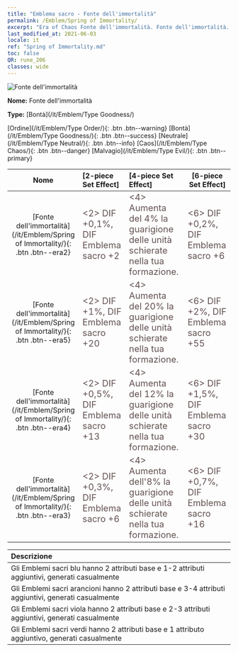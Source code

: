 ```yaml
---
title: "Emblema sacro - Fonte dell'immortalità"
permalink: /Emblem/Spring of Immortality/
excerpt: "Era of Chaos Fonte dell'immortalità. Fonte dell'immortalità. Era of Chaos Emblema sacro Fonte dell'immortalità. Era of Chaos Bontà Fonte dell'immortalità"
last_modified_at: 2021-06-03
locale: it
ref: "Spring of Immortality.md"
toc: false
QR: rune_206
classes: wide
---
```


  ![Fonte dell'immortalità](/images/r/rune_icon_206.png)

 **Nome:** Fonte dell'immortalità

 **Type:** [Bontà](/it/Emblem/Type Goodness/)

  [Ordine](/it/Emblem/Type Order/){: .btn .btn--warning}   [Bontà](/it/Emblem/Type Goodness/){: .btn .btn--success}   [Neutrale](/it/Emblem/Type Neutral/){: .btn .btn--info}   [Caos](/it/Emblem/Type Chaos/){: .btn .btn--danger}   [Malvagio](/it/Emblem/Type Evil/){: .btn .btn--primary} 

  |  Nome    | [2-piece Set Effect] | [4-piece Set Effect] | [6-piece Set Effect]  | 
  |:-----------------------:|:-------------------|:-----------------|----------------| 
  | [Fonte dell'immortalità](/it/Emblem/Spring of Immortality/){: .btn .btn--era2} | <span style="color: #645252;font-size:20px">&lt;2&gt; DIF +0,1%, DIF Emblema sacro +2</span> | <span style="color: #645252;font-size:20px">&lt;4&gt; Aumenta del 4% la guarigione delle unità schierate nella tua formazione.</span> | <span style="color: #645252;font-size:20px">&lt;6&gt; DIF +0,2%, DIF Emblema sacro +6</span> | 
  | [Fonte dell'immortalità](/it/Emblem/Spring of Immortality/){: .btn .btn--era5} | <span style="color: #645252;font-size:20px">&lt;2&gt; DIF +1%, DIF Emblema sacro +20</span> | <span style="color: #645252;font-size:20px">&lt;4&gt; Aumenta del 20% la guarigione delle unità schierate nella tua formazione.</span> | <span style="color: #645252;font-size:20px">&lt;6&gt; DIF +2%, DIF Emblema sacro +55</span> | 
  | [Fonte dell'immortalità](/it/Emblem/Spring of Immortality/){: .btn .btn--era4} | <span style="color: #645252;font-size:20px">&lt;2&gt; DIF +0,5%, DIF Emblema sacro +13</span> | <span style="color: #645252;font-size:20px">&lt;4&gt; Aumenta del 12% la guarigione delle unità schierate nella tua formazione.</span> | <span style="color: #645252;font-size:20px">&lt;6&gt; DIF +1,5%, DIF Emblema sacro +30</span> | 
  | [Fonte dell'immortalità](/it/Emblem/Spring of Immortality/){: .btn .btn--era3} | <span style="color: #645252;font-size:20px">&lt;2&gt; DIF +0,3%, DIF Emblema sacro +6</span> | <span style="color: #645252;font-size:20px">&lt;4&gt; Aumenta dell'8% la guarigione delle unità schierate nella tua formazione.</span> | <span style="color: #645252;font-size:20px">&lt;6&gt; DIF +0,7%, DIF Emblema sacro +16</span> | 

  |         Descrizione            | 
  |:-------------------------------|
  | Gli Emblemi sacri blu hanno 2 attributi base e 1-2 attributi aggiuntivi, generati casualmente |
  | Gli Emblemi sacri arancioni hanno 2 attributi base e 3-4 attributi aggiuntivi, generati casualmente |
  | Gli Emblemi sacri viola hanno 2 attributi base e 2-3 attributi aggiuntivi, generati casualmente |
  | Gli Emblemi sacri verdi hanno 2 attributi base e 1 attributo aggiuntivo, generati casualmente |
